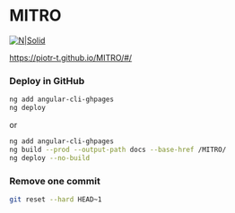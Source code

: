 # MITRO


[![N|Solid](https://angular.io/assets/images/logos/angular/logo-nav@2x.png)](https://angular.io/)

https://piotr-t.github.io/MITRO/#/

### Deploy in GitHub
```bash
ng add angular-cli-ghpages
ng deploy
```
or
```bash
ng add angular-cli-ghpages
ng build --prod --output-path docs --base-href /MITRO/
ng deploy --no-build
```

### Remove one commit
```bash
git reset --hard HEAD~1
```


